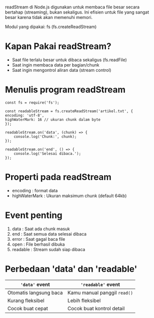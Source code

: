 readStream di Node.js digunakan untuk membaca file besar secara bertahap (streaming), bukan sekaligus. Ini efisien untuk file yang sangat besar karena tidak akan memenuhi memori.

Modul yang dipakai: fs (fs.createReadStream)

# Kapan Pakai readStream?
- Saat file terlalu besar untuk dibaca sekaligus (fs.readFile)
- Saat ingin membaca data per bagian/chunk
- Saat ingin mengontrol aliran data (stream control)

# Menulis program readStream
    const fs = require('fs');

    const readableStream = fs.createReadStream('artikel.txt', {
    encoding: 'utf-8',
    highWaterMark: 16 // ukuran chunk dalam byte
    });

    readableStream.on('data', (chunk) => {
        console.log('Chunk:', chunk);
    });

    readableStream.on('end', () => {
        console.log('Selesai dibaca.');
    });

# Properti pada readStream
- encoding : format data
- highWaterMark : Ukuran maksimum chunk (default 64kb)

# Event penting
1. data : Saat ada chunk masuk
2. end : Saat semua data selesai dibaca
3. error : Saat gagal baca file
4. open : File berhasil dibuka
5. readable : Stream sudah siap dibaca

# Perbedaan 'data' dan 'readable'
| `'data'` event         | `'readable'` event           |
| ---------------------- | ---------------------------- |
| Otomatis langsung baca | Kamu manual panggil `read()` |
| Kurang fleksibel       | Lebih fleksibel              |
| Cocok buat cepat       | Cocok buat kontrol detail    |
